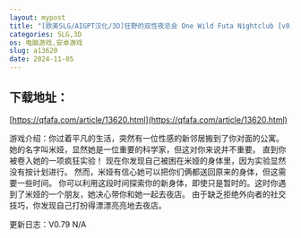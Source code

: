 ```yaml
---
layout: mypost
title: "[欧美SLG/AIGPT汉化/3D]狂野的双性夜总会 One Wild Futa Nightclub [v0.79] [PC+安卓/1.48G]"
categories: SLG,3D
os: 电脑游戏,安卓游戏
slug: a13620
date: 2024-11-05
---
```


## 下载地址：

[https://qfafa.com/article/13620.html](https://qfafa.com/article/13620.html)

游戏介绍：你过着平凡的生活，突然有一位性感的新邻居搬到了你对面的公寓。
她的名字叫米娅，显然她是一位重要的科学家，但这对你来说并不重要。
直到你被卷入她的一项疯狂实验！
现在你发现自己被困在米娅的身体里，因为实验显然没有按计划进行。
然而，米娅有信心她可以把你们俩都送回原来的身体，但这需要一些时间。
你可以利用这段时间探索你的新身体，即使只是暂时的。这时你遇到了米娅的一个朋友，她决心带你和她一起去夜店。
由于缺​​乏拒绝外向者的社交技巧，你发现自己打扮得漂漂亮亮地去夜店。

更新日志：V0.79
N/A